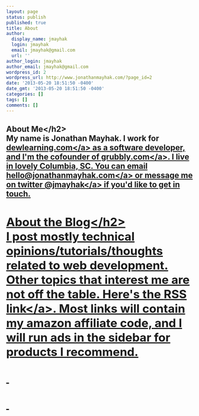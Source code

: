 ```yaml
---
layout: page
status: publish
published: true
title: About
author:
  display_name: jmayhak
  login: jmayhak
  email: jmayhak@gmail.com
  url: ''
author_login: jmayhak
author_email: jmayhak@gmail.com
wordpress_id: 2
wordpress_url: http://www.jonathanmayhak.com/?page_id=2
date: '2013-05-20 18:51:50 -0400'
date_gmt: '2013-05-20 18:51:50 -0400'
categories: []
tags: []
comments: []
---
```

<h2>About Me<&#47;h2><br />
My name is Jonathan Mayhak. I work for <a href="http:&#47;&#47;dewlearning.com" target="_blank">dewlearning.com<&#47;a> as a software developer, and I'm the cofounder of <a href="http:&#47;&#47;grubbly.com" target="_blank">grubbly.com<&#47;a>. I live in lovely Columbia, SC. You can email <a href="mailto:hello@jonathanmayhak.com">hello@jonathanmayhak.com<&#47;a> or message me on twitter <a href="http:&#47;&#47;twitter.com&#47;jmayhak" target="_blank">@jmayhak<&#47;a> if you'd like to get in touch.</p>
<h2>About the Blog<&#47;h2><br />
I post mostly technical opinions&#47;tutorials&#47;thoughts related to web development. Other topics that interest me are not off the table. Here's the <a href="http:&#47;&#47;www.jonathanmayhak.com&#47;feed&#47;">RSS link<&#47;a>. Most links will contain my amazon affiliate code, and I will run ads in the sidebar for products I recommend.</p>
<p>&nbsp;</p>
<p>&nbsp;</p>
